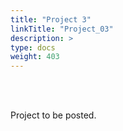 ```yaml
---
title: "Project 3"
linkTitle: "Project_03"
description: >
type: docs
weight: 403
---
```


<br></br>

Project to be posted.





